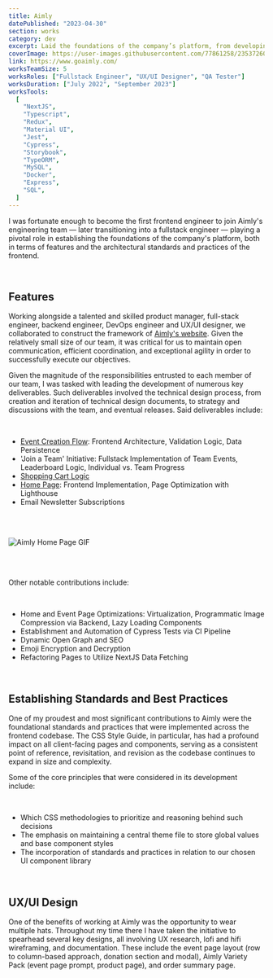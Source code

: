 ```yaml
---
title: Aimly
datePublished: "2023-04-30"
section: works
category: dev
excerpt: Laid the foundations of the company’s platform, from developing core features to establishing styling standards and more.
coverImage: https://user-images.githubusercontent.com/77861258/235372607-f5b674ef-95f6-4acb-8e49-6dcf33cc3778.jpg
link: https://www.goaimly.com/
worksTeamSize: 5
worksRoles: ["Fullstack Engineer", "UX/UI Designer", "QA Tester"]
worksDuration: ["July 2022", "September 2023"]
worksTools:
  [
    "NextJS",
    "Typescript",
    "Redux",
    "Material UI",
    "Jest",
    "Cypress",
    "Storybook",
    "TypeORM",
    "MySQL",
    "Docker",
    "Express",
    "SQL",
  ]
---
```


I was fortunate enough to become the first frontend engineer to join Aimly's engineering team — later transitioning into a fullstack engineer — playing a pivotal role in establishing the foundations of the company's platform, both in terms of features and the architectural standards and practices of the frontend.

<br/>

## Features

Working alongside a talented and skilled product manager, full-stack engineer, backend engineer, DevOps engineer and UX/UI designer, we collaborated to construct the framework of <a href="https://www.goaimly.com/" target="_blank">Aimly's website</a>. Given the relatively small size of our team, it was critical for us to maintain open communication, efficient coordination, and exceptional agility in order to successfully execute our objectives.

Given the magnitude of the responsibilities entrusted to each member of our team, I was tasked with leading the development of numerous key deliverables. Such deliverables involved the technical design process, from creation and iteration of technical design documents, to strategy and discussions with the team, and eventual releases. Said deliverables include:

<br/>

- <a href="https://www.goaimly.com/create-new-event" target="_blank">Event Creation Flow</a>: Frontend Architecture, Validation Logic, Data Persistence
- 'Join a Team' Initiative: Fullstack Implementation of Team Events, Leaderboard Logic, Individual vs. Team Progress
- <a href="https://www.goaimly.com/event/MQ==" target="_blank">Shopping Cart Logic</a>
- <a href="https://www.goaimly.com/" target="_blank">Home Page</a>: Frontend Implementation, Page Optimization with Lighthouse
- Email Newsletter Subscriptions

<br/>
<br/>

<Image 
  src="https://user-images.githubusercontent.com/77861258/236442035-babcc98f-500d-458e-b3f6-57f2b300022b.gif" 
  alt="Aimly Home Page GIF"
  aspectRatio="16:9"
/>

<br/>
<br/>

Other notable contributions include:

<br/>

- Home and Event Page Optimizations: Virtualization, Programmatic Image Compression via Backend, Lazy Loading Components
- Establishment and Automation of Cypress Tests via CI Pipeline
- Dynamic Open Graph and SEO
- Emoji Encryption and Decryption
- Refactoring Pages to Utilize NextJS Data Fetching

<br/>

## Establishing Standards and Best Practices

One of my proudest and most significant contributions to Aimly were the foundational standards and practices that were implemented across the frontend codebase. The CSS Style Guide, in particular, has had a profound impact on all client-facing pages and components, serving as a consistent point of reference, revisitation, and revision as the codebase continues to expand in size and complexity.

Some of the core principles that were considered in its development include:

<br/>

- Which CSS methodologies to prioritize and reasoning behind such decisions
- The emphasis on maintaining a central theme file to store global values and base component styles
- The incorporation of standards and practices in relation to our chosen UI component library

<br/>

## UX/UI Design

One of the benefits of working at Aimly was the opportunity to wear multiple hats. Throughout my time there I have taken the initiative to spearhead several key designs, all involving UX research, lofi and hifi wireframing, and documentation. These include the event page layout (row to column-based approach, donation section and modal), Aimly Variety Pack (event page prompt, product page), and order summary page.
